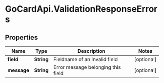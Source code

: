 # GoCardApi.ValidationResponseErrors

## Properties
Name | Type | Description | Notes
------------ | ------------- | ------------- | -------------
**field** | **String** | Fieldname of an invalid field | [optional] 
**message** | **String** | Error message belonging this field | [optional] 


